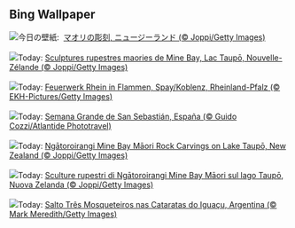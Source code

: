 ## Bing Wallpaper
![](https://www.bing.com/th?id=OHR.MaoriRock_JA-JP1260630406_UHD.jpg&w=1000)今日の壁紙: &nbsp;[マオリの彫刻, ニュージーランド (© Joppi/Getty Images)](https://www.bing.com/th?id=OHR.MaoriRock_JA-JP1260630406_UHD.jpg)
<br><br/>
![](https://www.bing.com/th?id=OHR.MaoriRock_FR-FR6352219710_UHD.jpg&w=1000)Today: [Sculptures rupestres maories de Mine Bay, Lac Taupō, Nouvelle-Zélande (© Joppi/Getty Images)](https://www.bing.com/th?id=OHR.MaoriRock_FR-FR6352219710_UHD.jpg)
<br><br/>
![](https://www.bing.com/th?id=OHR.RhineFirework_DE-DE3111105918_UHD.jpg&w=1000)Today: [Feuerwerk Rhein in Flammen, Spay/Koblenz, Rheinland-Pfalz (© EKH-Pictures/Getty Images)](https://www.bing.com/th?id=OHR.RhineFirework_DE-DE3111105918_UHD.jpg)
<br><br/>
![](https://www.bing.com/th?id=OHR.SanSebastianBigWeek_ES-ES3382774844_UHD.jpg&w=1000)Today: [Semana Grande de San Sebastián, España (© Guido Cozzi/Atlantide Phototravel)](https://www.bing.com/th?id=OHR.SanSebastianBigWeek_ES-ES3382774844_UHD.jpg)
<br><br/>
![](https://www.bing.com/th?id=OHR.MaoriRock_EN-GB9232963676_UHD.jpg&w=1000)Today: [Ngātoroirangi Mine Bay Māori Rock Carvings on Lake Taupō, New Zealand (© Joppi/Getty Images)](https://www.bing.com/th?id=OHR.MaoriRock_EN-GB9232963676_UHD.jpg)
<br><br/>
![](https://www.bing.com/th?id=OHR.MaoriRock_IT-IT5330765111_UHD.jpg&w=1000)Today: [Sculture rupestri di Ngātoroirangi Mine Bay Māori sul lago Taupō, Nuova Zelanda (© Joppi/Getty Images)](https://www.bing.com/th?id=OHR.MaoriRock_IT-IT5330765111_UHD.jpg)
<br><br/>
![](https://www.bing.com/th?id=OHR.IguazuArgentina_PT-BR7659880739_UHD.jpg&w=1000)Today: [Salto Três Mosqueteiros nas Cataratas do Iguaçu, Argentina (© Mark Meredith/Getty Images)](https://www.bing.com/th?id=OHR.IguazuArgentina_PT-BR7659880739_UHD.jpg)
<br><br/>
